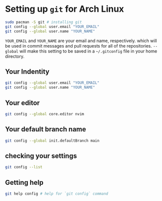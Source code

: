 # Setting up `git` for Arch Linux

```bash
sudo pacman -S git # installing git
git config --global user.email "YOUR_EMAIL"
git config --global user.name "YOUR_NAME"
```

`YOUR_EMAIL` and `YOUR_NAME` are your email and name, respectively. which will be used in commit
messages and pull requests for all of the repositories. `--global` will make this setting to be saved
in a `~/.gitconfig` file in your home directory.

## Your Indentity

```bash
git config --global user.email "YOUR_EMAIL"
git config --global user.name "YOUR_NAME"
```

## Your editor

```bash
git config --global core.editor nvim
```

## Your default branch name

```bash
git config --global init.defaultBranch main
```

## checking your settings

```bash
git config --list
```

## Getting help

```bash
git help config # help for `git config` command
```
